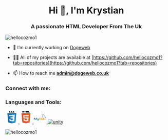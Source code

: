 <h1 align="center">Hi 👋, I'm Krystian</h1>
<h3 align="center">A passionate HTML Developer From The Uk</h3>

<p align="left"> <img src="https://komarev.com/ghpvc/?username=hellocozmo1&label=Profile%20views&color=0e75b6&style=flat" alt="hellocozmo1" /> </p>

- 🔭 I’m currently working on [Dogeweb](https://dogeweb.co.uk)

- 👨‍💻 All of my projects are available at [https://github.com/hellocozmo1?tab=repositories](https://github.com/hellocozmo1?tab=repositories)

- 📫 How to reach me **admin@dogeweb.co.uk**

<h3 align="left">Connect with me:</h3>
<p align="left">
</p>

<h3 align="left">Languages and Tools:</h3>
<p align="left"> <a href="https://www.w3schools.com/css/" target="_blank" rel="noreferrer"> <img src="https://raw.githubusercontent.com/devicons/devicon/master/icons/css3/css3-original-wordmark.svg" alt="css3" width="40" height="40"/> </a> <a href="https://www.w3.org/html/" target="_blank" rel="noreferrer"> <img src="https://raw.githubusercontent.com/devicons/devicon/master/icons/html5/html5-original-wordmark.svg" alt="html5" width="40" height="40"/> </a> <a href="https://www.mysql.com/" target="_blank" rel="noreferrer"> <img src="https://raw.githubusercontent.com/devicons/devicon/master/icons/mysql/mysql-original-wordmark.svg" alt="mysql" width="40" height="40"/> </a> <a href="https://unity.com/" target="_blank" rel="noreferrer"> <img src="https://www.vectorlogo.zone/logos/unity3d/unity3d-icon.svg" alt="unity" width="40" height="40"/> </a> </p>

<p><img align="center" src="https://github-readme-stats.vercel.app/api/top-langs?username=hellocozmo1&show_icons=true&theme=dark&locale=en&layout=compact" alt="hellocozmo1" /></p>
